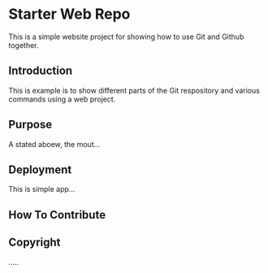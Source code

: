 # Starter Web Repo

This is a simple website project for showing how to use Git and Github together.

## Introduction

This is example is to show different parts of the Git 
respository and various commands using a web project.

## Purpose

A stated aboew, the mout...

## Deployment

This is simple app...

## How To Contribute

## Copyright

.....